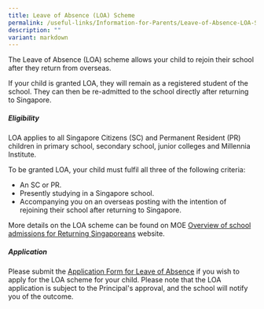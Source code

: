 ```yaml
---
title: Leave of Absence (LOA) Scheme
permalink: /useful-links/Information-for-Parents/Leave-of-Absence-LOA-Scheme/
description: ""
variant: markdown
---
```

The Leave of Absence (LOA) scheme allows your child to rejoin their school after they return from overseas.

If your child is granted LOA, they will remain as a registered student of the school. They can then be re-admitted to the school directly after returning to Singapore.

##### Eligibility

LOA applies to all Singapore Citizens (SC) and Permanent Resident (PR) children in primary school, secondary school, junior colleges and Millennia Institute.  

To be granted LOA, your child must fulfil all three of the following criteria:

* An SC or PR.
* Presently studying in a Singapore school.
* Accompanying you on an overseas posting with the intention of rejoining their school after returning to Singapore.

More details on the LOA scheme can be found on MOE [Overview of school admissions for Returning Singaporeans](https://www.moe.gov.sg/returning-singaporeans) website.  

##### Application

Please submit the [Application Form for Leave of Absence](https://form.gov.sg/6137f769a456b800126aa271) if you wish to apply for the LOA scheme for your child. Please note that the LOA application is subject to the Principal's approval, and the school will notify you of the outcome.